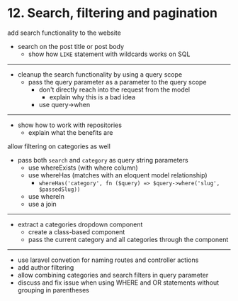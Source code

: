# 12. Search, filtering and pagination

add search functionality to the website

- search on the post title or post body
  - show how `LIKE` statement with wildcards works on SQL

---

- cleanup the search functionality by using a query scope
  - pass the query parameter as a parameter to the query scope
    - don't directly reach into the request from the model
      - explain why this is a bad idea
    - use query->when

---

- show how to work with repositories
  - explain what the benefits are

allow filtering on categories as well

- pass both `search` and `category` as query string parameters
  - use whereExists (with where column)
  - use whereHas (matches with an eloquent model relationship)
    - `whereHas('category', fn ($query) => $query->where('slug', $passedSlug))`
  - use whereIn
  - use a join

---

- extract a categories dropdown component
  - create a class-based component
  - pass the current category and all categories through the component

---

- use laravel convetion for naming routes and controller actions
- add author filtering
- allow combining categories and search filters in query parameter
- discuss and fix issue when using WHERE and OR statements without grouping in parentheses
